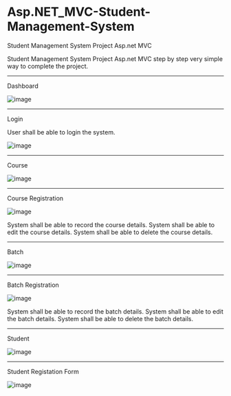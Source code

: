 # Asp.NET_MVC-Student-Management-System
Student Management System Project Asp.net MVC

Student Management System Project Asp.net MVC step by step very simple way to complete the project.
<hr> 
Dashboard

![image](https://user-images.githubusercontent.com/82091624/208179180-1a1bcccd-deb1-4492-87df-6becc5f8eeeb.png)

  </hr>
    <hr> 
Login

User shall be able to login the system.

![image](https://user-images.githubusercontent.com/82091624/208179249-2e3801ce-e417-4450-9f88-c0089dc457e5.png)

</hr>
    <hr> 
Course

![image](https://user-images.githubusercontent.com/82091624/208179323-784222f5-90ae-4f9e-b224-1f9451702443.png)

</hr>
    <hr> 
Course Registration
 
![image](https://user-images.githubusercontent.com/82091624/208179594-d3556dd5-79b0-4616-9ab8-de19d5c099f4.png)

System shall be able to record the course details.
System shall be able to edit the course details.
System shall be able to delete the course details.
</hr>
    <hr> 
    
Batch

![image](https://user-images.githubusercontent.com/82091624/208179624-b4311f03-0a83-4c57-b014-f3ed05ec8903.png)

</hr>
    <hr> 
    
Batch Registration

![image](https://user-images.githubusercontent.com/82091624/208179650-def49a2b-a128-402e-8cb9-9f2182b5ecc1.png)

System shall be able to record the batch details.
System shall be able to edit the batch details.
System shall be able to delete the batch details.

</hr>
    <hr> 
Student 

![image](https://user-images.githubusercontent.com/82091624/208179864-6bd3aa84-4c59-4187-9ab3-7e5799d61ec9.png)

</hr>
    <hr> 
Student Registation Form

![image](https://user-images.githubusercontent.com/82091624/208179894-8cde2498-c192-484d-9833-3030baa79208.png)
</hr>

